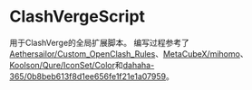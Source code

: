# ClashVergeScript
用于ClashVerge的全局扩展脚本。
编写过程参考了[Aethersailor/Custom_OpenClash_Rules](https://github.com/Aethersailor/Custom_OpenClash_Rules)、[MetaCubeX/mihomo](https://github.com/MetaCubeX/mihomo)、[Koolson/Qure/IconSet/Color](https://fastly.jsdelivr.net/gh/Koolson/Qure/IconSet/Color/)和[dahaha-365/0b8beb613f8d1ee656fe1f21e1a07959](https://gist.github.com/dahaha-365/0b8beb613f8d1ee656fe1f21e1a07959)。